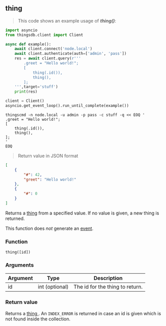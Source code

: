 ## thing
> This code shows an example usage of ***thing()***:

```python
import asyncio
from thingsdb.client import Client

async def example():
    await client.connect('node.local')
    await client.authenticate(auth=['admin', 'pass'])
    res = await client.query(r'''
        .greet = "Hello world!";
        [
            thing(.id()),
            thing(),
        ];
    ''',target='stuff')
    print(res)

client = Client()
asyncio.get_event_loop().run_until_complete(example())
```

```shell
thingscmd -n node.local -u admin -p pass -c stuff -q << EOQ '
.greet = "Hello world!";
[
    thing(.id()),
    thing(),
];
'
EOQ
```

> Return value in JSON format

```json
[
    {
        "#": 42,
        "greet": "Hello world!"
    },
    {
        "#": 0
    }
]
```

Returns a [thing](#thing-type) from a specified value.
If no value is given, a new thing is returned.

This function does *not* generate an [event](#events).

### Function
`thing([id])`

### Arguments
Argument | Type | Description
-------- | ---- | -----------
id | int (optional) | The id for the thing to return.

### Return value
Returns a [thing ](#thing-type).
An `INDEX_ERROR` is returned in case an id is given which is not found inside the collection.

